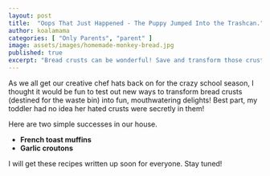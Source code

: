 ```yaml
---
layout: post
title:  "Oops That Just Happened - The Puppy Jumped Into the Trashcan."
author: koalamama
categories: [ "Only Parents", "parent" ]
image: assets/images/homemade-monkey-bread.jpg
published: true
excerpt: "Bread crusts can be wonderful! Save and transform those crusts into mouthwatering treats!"
---
```


As we all get our creative chef hats back on for the crazy school season, I thought it would be fun to test out new ways to transform bread crusts (destined for the waste bin) into fun, mouthwatering delights! Best part, my toddler had no idea her hated crusts were secretly in them!

Here are two simple successes in our house.

- **French toast muffins**
- **Garlic croutons**

I will get these recipes written up soon for everyone. Stay tuned!